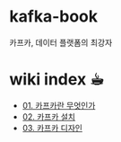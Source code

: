 # kafka-book
카프카, 데이터 플랫폼의 최강자
<br>

# wiki index ☕︎
- [01. 카프카란 무엇인가](https://github.com/KOO-YS/kafka-book/wiki/01.-%EC%B9%B4%ED%94%84%EC%B9%B4%EB%9E%80-%EB%AC%B4%EC%97%87%EC%9D%B8%EA%B0%80)
- [02. 카프카 설치](https://github.com/KOO-YS/kafka-book/wiki/02.-%EC%B9%B4%ED%94%84%EC%B9%B4-%EC%84%A4%EC%B9%98)
- [03. 카프카 디자인](https://github.com/KOO-YS/kafka-book/wiki/03.-%EC%B9%B4%ED%94%84%EC%B9%B4-%EB%94%94%EC%9E%90%EC%9D%B8)
